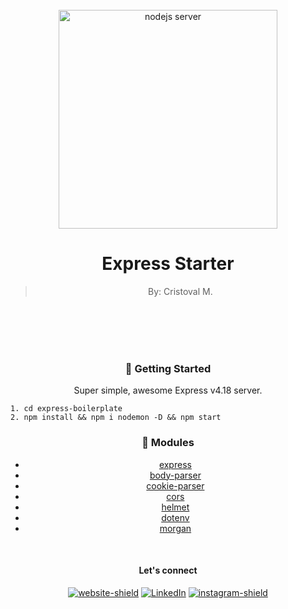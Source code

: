 <div align="center">
<div>
<br>
<div align="center"> 
  <img src="https://www.edureka.co/blog/wp-content/uploads/2019/07/express-logo.png" width="350" alt="nodejs server" />
</div>

<h1>Express Starter</h1>

> <p>By: Cristoval M. </p>
<br>
<br>

<br>
<br>

### :dart: Getting Started

<p>
Super simple, awesome Express v4.18 server. 
</p>


<div align="left">

```
1. cd express-boilerplate
2. npm install && npm i nodemon -D && npm start
```
</div>

### :space_invader: Modules


- [express](https://www.npmjs.com/package/express)
- [body-parser](https://www.npmjs.com/package/body-parser)
- [cookie-parser](https://www.npmjs.com/package/cookie-parser)
- [cors](https://www.npmjs.com/package/cors)
- [helmet](https://www.npmjs.com/package/helmet)
- [dotenv](https://www.npmjs.com/package/dotenv)
- [morgan](https://www.npmjs.com/package/morgan)

</div>

<div align="center">
</br>

 #### Let's connect


[![website-shield][website-shield]][website-url] [![LinkedIn][linkedin-shield]][linkedin-url] [![instagram-shield][instagram-shield]][instagram-url]

</div>

<!-- [contributors-shield]: https://img.shields.io/github/contributors/othneildrew/Best-README-Template.svg?style=for-the-badge -->
<!-- [contributors-url]: https://github.com/othneildrew/Best-README-Template/graphs/contributors -->
<!-- [forks-shield]: https://img.shields.io/github/forks/othneildrew/Best-README-Template.svg?style=for-the-badge -->
<!-- [forks-url]: https://github.com/othneildrew/Best-README-Template/network/members
[stars-shield]: https://img.shields.io/github/stars/othneildrew/Best-README-Template.svg?style=for-the-badge
[stars-url]: https://github.com/othneildrew/Best-README-Template/stargazers
[issues-shield]: https://img.shields.io/github/issues/othneildrew/Best-README-Template.svg?style=for-the-badge
[issues-url]: https://github.com/othneildrew/Best-README-Template/issues
[license-shield]: https://img.shields.io/github/license/othneildrew/Best-README-Template.svg?style=for-the-badge
[license-url]: https://img.shields.io/badge/Netlify-00C7B7?style=for-the-badge&logo=netlify&logoColor=white -->
[linkedin-shield]: https://img.shields.io/badge/linkedin-blue?style=flat&logo=linkedin
[linkedin-url]: https://www.linkedin.com/in/cristoval
[instagram-shield]: https://img.shields.io/badge/instagram-orange?style=flat&logo=instagram&logoColor=white
[instagram-url]: https://www.instagram.com/cristhedev/
[website-shield]: https://img.shields.io/badge/website-gray?style=flat&logo=stylelint&logoColor=white
[website-url]: http://www.cristhedev.com
